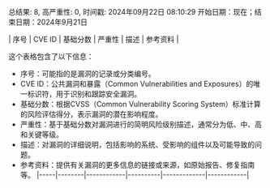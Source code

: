 总结果: 8, 高严重性: 0, 时间戳: 2024年09月22日 08:10:29
开始日期：现在；结束日期：2024年9月21日

| 序号 | CVE ID | 基础分数 | 严重性 | 描述 | 参考资料 |

这个表格包含了以下信息：
- 序号：可能指的是漏洞的记录或分类编号。
- CVE ID：公共漏洞和暴露（Common Vulnerabilities and Exposures）的唯一标识符，用于识别和跟踪安全漏洞。
- 基础分数：根据CVSS（Common Vulnerability Scoring System）标准计算的风险评估得分，表示漏洞的潜在影响程度。
- 严重性：基于基础分数对漏洞进行的简明风险级别描述，通常分为低、中、高和关键等级。
- 描述：对漏洞的详细说明，包括影响的系统、受影响的组件以及可能导致的问题。
- 参考资料：提供有关漏洞的更多信息的链接或来源，如原始报告、修复指南等。
|-----|--------|------------|----------|-------------|------------|
